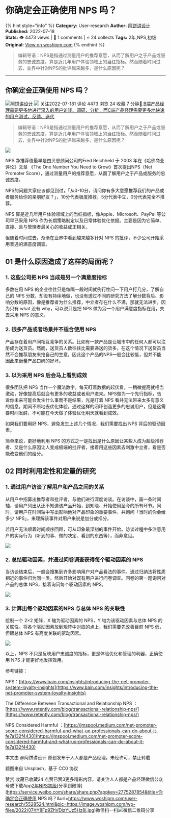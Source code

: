 # 你确定会正确使用 NPS 吗？
{% hint style="info" %}
**Category:** User-research
**Author:** [阿饼讲设计](https://www.woshipm.com/u/1425659)
**Published:** 2022-07-18  
**Stats:** 👁️ 4473 views | 💬 1 comments | ⭐ 24 collects
**Tags:** 2年,NPS,初级
**Original:** [View on woshipm.com](https://www.woshipm.com/user-research/5528524.html)
{% endhint %}
> 编辑导语：NPS是指通过测量用户的推荐意愿，从而了解用户之于产品或服务的忠诚态度，算是近几年用户体验领域上的当红指标。然而随着时间过去，业界中针对NPS的批评越来越多，是什么原因呢？

---

## 你确定会正确使用 NPS 吗？

[![](https://image.woshipm.com/wp-files/2022/05/Jt16xB4ZXD1dNoX3yDzQ.jpg!/both/72x72)](https://www.woshipm.com/u/1425659)[阿饼讲设计](https://www.woshipm.com/u/1425659) ![](https://static.woshipm.com/tag/1101_1@2x.png) 关注2022-07-181 评论 4473 浏览 24 收藏 7 分钟[🔗 B端产品经理需要更多地进行深入的用户访谈、调研、分析，而C端产品经理需要更多地快速的用户测试、反馈、迭代](https://ke.qidianla.com/courses/bcpm)

> 编辑导语：NPS是指通过测量用户的推荐意愿，从而了解用户之于产品或服务的忠诚态度，算是近几年用户体验领域上的当红指标。然而随着时间过去，业界中针对NPS的批评越来越多，是什么原因呢？

![](https://image.woshipm.com/wp-files/2022/07/tY8Fp9ZhVDizYUz5Hz8j.jpg)

NPS 净推荐值最早是由贝恩顾问公司的Fred Reichheld 于 2003 年在《哈佛商业评论》文章 《The One Number You Need to Grow》首次提出NPS（Net Promoter Score），通过测量用户的推荐意愿，从而了解用户之于产品或服务的忠诚态度。

NPS的问题大家应该都见到过，「从0-10分，请问你有多大意愿推荐我们的产品或者服务给你的亲朋好友？」，10分代表极度推荐，5分代表中立，0分代表完全不推荐。

NPS 算是近几年用户体验领域上的当红指标，像Apple、Microsoft、PayPal 等公司早已采用 NPS 作为长期策略制定以及日常体验优化依据。主要是因为它简单、直接、且与管理者最关心的收益成正相关。

但随着时间过去，渐渐在业界中看到越来越多针对 NPS 的批评，不少公司开始采用普通的满意度调查。

## 01 是什么原因造成了这样的局面呢？

### 1\. 这些公司把 NPS 当成是另一个满意度指标

多数在用 NPS 的企业往往只是每隔一段时间就例行性问一下用户打几分，了解自己的 NPS 分数，却没有持续地做，也没有透过不同的研究方法了解分数背后、影响分数的原因，像是推荐者为什么推荐，中立者存在什么不满，那就无法进步，因为只有 what 没有 why，可以说只是把 NPS 做为另一个用户满意度指标在用，失去采用 NPS 的意义。

### 2\. 很多产品或者场景并不适合使用 NPS

产品存在着用户间相互竞争的关系。比如有一款产品是让城市中的任何人都可以注册成为送货员。然而，送货员人数往往比需要递送的货多，在这个情况下送货员当然不会推荐朋友来抢自己的生意，因此这个产品的NPS一般会比较低，但并不能因此来衡量产品口碑的好坏。

### 3\. 以为采用 NPS 后会马上看到成效

很多团队把 NPS 当作一个魔法数字，每天盯着数据的起伏看，一稍微提高就相当激动，好像提高后就会有更多的收益或者用户进来。NPS做为一个先行指标，告诉你未来可能会发生什么事而不是结果，光是盯着 NPS 看并无法带来太多有意义的信息。期间不断地去优化体验，通过这样的闭环创造更多的忠诚用户，但是这需要时间发酵，不可能在今天做了体验优化明天就看到成效。

如果我们要用好 NPS，避免发生上述几个情况，我们需要找出 NPS 背后的驱动因素。

简单来说，更好地利用 NPS 的方式之一是找出是什么原因让某些人成为超级推荐者、又是什么原因让人变成极端的批评者，接着用这些因素去刺激中立者，看是否能改变他们的给分。

## 02 同时利用定性和定量的研究

### 1\. 通过用户访谈了解用户和产品之间的关系

从用户中招募出推荐者和批评者，与他们进行深度访谈。在访谈中，画一条时间轴，请用户列出从还不知道该产品开始，到知晓、开始使用至今的所有环节。同时，请用户在时间轴中写出影响他对产品印象的重要事件，并询问「当时的你会给多少 NPS」，来理解该事件对用户来说是加分或扣分。

若用户无法顺着时间顺序回顾，可从印象最深刻的事件开始。访谈过程中多注意用户的实际行为（听到的事、做的决定、看到的东西等），而非意见。

![](https://image.woshipm.com/wp-files/2022/07/iQ3QN1jP5vfFMKqGkbiL.png)

### 2\. 总结驱动因素，并通过问卷调查获得每个驱动因素的 NPS

当访谈结束后，一般会搜集到许多影响用户对产品看法的事件。通过归纳法将性质相近的事件归为同一类。然后开始对既有用户进行问卷调查。问卷的第一题询问对产品的总体 NPS，接着询问每个驱动因素的 NPS。

![](https://image.woshipm.com/wp-files/2022/07/p1Yrxgxo17nG2HjXhczw.png)

### 3\. 计算出每个驱动因素的NPS 与总体 NPS 的关联性

绘制一个 2×2 矩阵，X 轴为驱动因素的 NPS，Y 轴为该驱动因素与总体 NPS 的关联性。将各个驱动因素放到矩阵中对应的点上，我们需要先改善目前 NPS 低，但跟总体 NPS 有高度关联的驱动因素。

![](https://image.woshipm.com/wp-files/2022/07/cAtuiSRqwqHPldJbpQ6y.png)

以上，NPS 不只是反映用户忠诚度的指标，更是体验优化和管理的利器，正确使用 NPS 才能更好地发挥效用。

参考链接：

NPS：[https://www.bain.com/insights/introducing-the-net-promoter-system-loyalty-insights](https://www.bain.com/insights/introducing-the-net-promoter-system-loyalty-insights)

The Difference Between Transactional and Relationship NPS ：[https://www.retently.com/blog/transactional-relationship-nps/](https://www.retently.com/blog/transactional-relationship-nps/)

NPS Considered Harmful ：[https://jmspool.medium.com/net-promoter-score-considered-harmful-and-what-ux-professionals-can-do-about-it-fe7a132f4430](https://jmspool.medium.com/net-promoter-score-considered-harmful-and-what-ux-professionals-can-do-about-it-fe7a132f4430)

本文由 @阿饼讲设计 原创发布于人人都是产品经理，未经许可，禁止转载

题图来自 Unsplash，基于 CC0 协议

赞赏 收藏已收藏24 点赞已赞3更多精彩内容，请关注人人都是产品经理微信公众号或下载App[2年](https://www.woshipm.com/tag/2%e5%b9%b4)[NPS](https://www.woshipm.com/tag/nps)[初级](https://www.woshipm.com/tag/%e5%88%9d%e7%ba%a7)[分享到微博](https://service.weibo.com/share/share.php?appkey=2775287854&title=你确定会正确使用 NPS 吗？&url=https://www.woshipm.com/user-research/5528524.html&pic=https://image.woshipm.com/wp-files/2022/07/tY8Fp9ZhVDizYUz5Hz8j.jpg)微信扫一扫![微信二维码](https://api.pwmqr.com/qrcode/create/?url=https://www.woshipm.com/user-research/5528524.html)分享